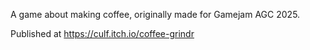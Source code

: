 A game about making coffee, originally made for Gamejam AGC 2025.

Published at https://culf.itch.io/coffee-grindr
